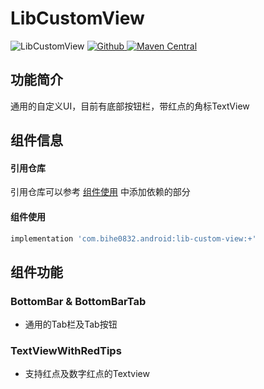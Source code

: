 # LibCustomView

![LibCustomView](https://img.shields.io/badge/AndroidAppFactory-LibCustomView-brightgreen)
[ ![Github](https://img.shields.io/badge/Github-LibCustomView-brightgreen?style=social) ](https://github.com/bihe0832/AndroidAppFactory/tree/master/LibCustomView)
[ ![Maven Central](https://img.shields.io/maven-central/v/com.bihe0832.android/lib-custom-view) ](https://search.maven.org/artifact/com.bihe0832.android/lib-custom-view)


## 功能简介

通用的自定义UI，目前有底部按钮栏，带红点的角标TextView

## 组件信息

#### 引用仓库

引用仓库可以参考 [组件使用](./../start.md) 中添加依赖的部分

#### 组件使用

```groovy
implementation 'com.bihe0832.android:lib-custom-view:+'
```

## 组件功能

### BottomBar & BottomBarTab

- 通用的Tab栏及Tab按钮

### TextViewWithRedTips

- 支持红点及数字红点的Textview
